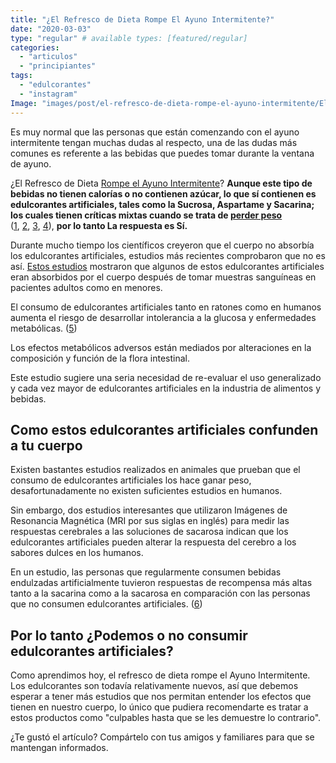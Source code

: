 ```yaml
---
title: "¿El Refresco de Dieta Rompe El Ayuno Intermitente?"
date: "2020-03-03"
type: "regular" # available types: [featured/regular]
categories: 
  - "articulos"
  - "principiantes"
tags: 
  - "edulcorantes"
  - "instagram"
Image: "images/post/el-refresco-de-dieta-rompe-el-ayuno-intermitente/El-Refresco-de-Dieta-Rompe-El-Ayuno-Intermitente.jpg"
---
```


Es muy normal que las personas que están comenzando con el ayuno intermitente tengan muchas dudas al respecto, una de las dudas más comunes es referente a las bebidas que puedes tomar durante la ventana de ayuno.

¿El Refresco de Dieta [Rompe el Ayuno Intermitente](https://ayunointermitente.blog/que-rompe-el-ayuno-intermitente/)? **Aunque este tipo de bebidas no tienen calorías o no contienen azúcar, lo que sí contienen es edulcorantes artificiales, tales como la Sucrosa, Aspartame y Sacarina; los cuales tienen críticas mixtas cuando se trata de [perder peso](https://ayunointermitente.blog/ayuno-intermitente-para-bajar-de-peso/)** ([1](https://www.ncbi.nlm.nih.gov/pubmed/24345988), [2](https://www.ncbi.nlm.nih.gov/pubmed/24190652), [3](https://www.ncbi.nlm.nih.gov/pubmed/23845273), [4](https://www.ncbi.nlm.nih.gov/pubmed/23850261)), **por lo tanto La respuesta es Sí.**

Durante mucho tiempo los científicos creyeron que el cuerpo no absorbía los edulcorantes artificiales, estudios más recientes comprobaron que no es así. [Estos estudios](https://www.tandfonline.com/doi/abs/10.1080/02772248.2016.1234754?journalCode=gtec20) mostraron que algunos de estos edulcorantes artificiales eran absorbidos por el cuerpo después de tomar muestras sanguíneas en pacientes adultos como en menores.

El consumo de edulcorantes artificiales tanto en ratones como en humanos aumenta el riesgo de desarrollar intolerancia a la glucosa y enfermedades metabólicas. ([5](https://www.ncbi.nlm.nih.gov/pubmed/25231862))

Los efectos metabólicos adversos están mediados por alteraciones en la composición y función de la flora intestinal.

Este estudio sugiere una seria necesidad de re-evaluar el uso generalizado y cada vez mayor de edulcorantes artificiales en la industria de alimentos y bebidas.

## Como estos edulcorantes artificiales confunden a tu cuerpo

Existen bastantes estudios realizados en animales que prueban que el consumo de edulcorantes artificiales los hace ganar peso, desafortunadamente no existen suficientes estudios en humanos.

Sin embargo, dos estudios interesantes que utilizaron Imágenes de Resonancia Magnética (MRI por sus siglas en inglés) para medir las respuestas cerebrales a las soluciones de sacarosa indican que los edulcorantes artificiales pueden alterar la respuesta del cerebro a los sabores dulces en los humanos.

En un estudio, las personas que regularmente consumen bebidas endulzadas artificialmente tuvieron respuestas de recompensa más altas tanto a la sacarina como a la sacarosa en comparación con las personas que no consumen edulcorantes artificiales. ([6](https://www.ncbi.nlm.nih.gov/pubmed/22583859))

## Por lo tanto ¿Podemos o no consumir edulcorantes artificiales?

Como aprendimos hoy, el refresco de dieta rompe el Ayuno Intermitente. Los edulcorantes son todavía relativamente nuevos, así que debemos esperar a tener más estudios que nos permitan entender los efectos que tienen en nuestro cuerpo, lo único que pudiera recomendarte es tratar a estos productos como "culpables hasta que se les demuestre lo contrario".

¿Te gustó el artículo? Compártelo con tus amigos y familiares para que se mantengan informados.
